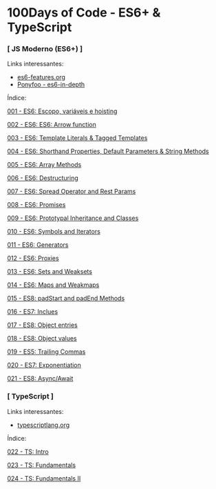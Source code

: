 # 100Days of Code - ES6+ & TypeScript

### [ JS Moderno (ES6+) ]

Links interessantes:
- [es6-features.org](http://es6-features.org/)
- [Ponyfoo - es6-in-depth](https://ponyfoo.com/articles/tagged/es6-in-depth)

Índice:

[001 - ES6: Escopo, variáveis e hoisting](./001%20-%20ES6%20-%20Escopo%20e%20novas%20variaveis/)

[002 - ES6: ES6: Arrow function](./002%20-%20ES6%20-%20Arrow%20function/)

[003 - ES6: Template Literals & Tagged Templates](./003%20-%20ES6%20-%20Template%20Literals%20e%20Tagged%20Templates/)

[004 - ES6: Shorthand Properties, Default Parameters & String Methods](./004%20-%20ES6%20-%20Shorthand%20Properties%20-%20Default%20Parameters%20-%20String%20Methods/)

[005 - ES6: Array Methods](./005%20-%20ES6%20-%20Array%20Methods/)

[006 - ES6: Destructuring](./006%20-%20ES6%20-%20Destructuring/)

[007 - ES6: Spread Operator and Rest Params](./007%20-%20ES6%20-%20Spread%20Operator%20e%20Rest%20Params/)

[008 - ES6: Promises](./008%20-%20ES6%20-%20Promises/)

[009 - ES6: Prototypal Inheritance and Classes](./009%20-%20ES6%20-%20Prototypal%20Inheritance%20and%20Classes/)

[010 - ES6: Symbols and Iterators](./010%20-%20ES6%20-%20Symbols%20and%20Iterators/)

[011 - ES6: Generators](./011%20-%20ES6%20-%20Generators/)

[012 - ES6: Proxies](./012%20-%20ES6%20-%20Proxies/)

[013 - ES6: Sets and Weaksets](./013%20-%20ES6%20-%20Sets%20and%20Weaksets/)

[014 - ES6: Maps and Weakmaps](./014%20-%20ES6%20-%20Maps%20and%20Weakmaps/)

[015 - ES8: padStart and padEnd Methods](./015%20-%20ES8%20-%20padStart%20and%20padEnd%20Methods/)

[016 - ES7: Inclues](./016%20-%20ES7%20-%20Includes/)

[017 - ES8: Object entries](./017%20-%20ES8%20-%20Object%20Entries/)

[018 - ES8: Object values](./018%20-%20ES8%20-%20Object%20Values/)

[019 - ES5: Trailing Commas](./019%20-%20ES5%20-%20Trailing%20Commas/)

[020 - ES7: Exponentiation](./020%20-%20ES7%20-%20Exponentiation/)

[021 - ES8: Async/Await](./021%20-%20ES8%20-%20Async%20Await/)

### [ TypeScript ]

Links interessantes:
- [typescriptlang.org](https://www.typescriptlang.org/)

Índice:

[022 - TS: Intro](./022%20-%20TS%20-%20Intro/)

[023 - TS: Fundamentals](./023%20-%20TS%20-%20Fundamentals/)

[024 - TS: Fundamentals II](./024%20-%20TS%20-%20Fundamentals%20II/)

